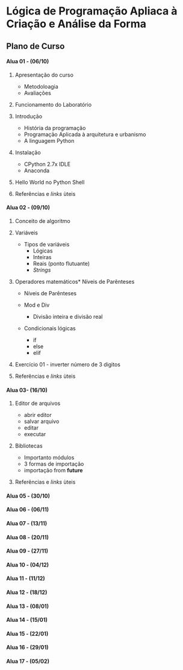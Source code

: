 Lógica de Programação Apliaca à Criação e Análise da Forma
==========================================================
Plano de Curso
--------------

#### Alua 01 - (06/10)

1. Apresentação do curso
    * Metodoloagia
    * Avaliações

1. Funcionamento do Laboratório


1. Introdução
   * História da programação
   * Programação Aplicada à arquitetura e urbanismo
   * A linguagem Python
1. Instalação
    * CPython 2.7x IDLE
    * Anaconda
    
1. Hello World no Python Shell


1. Referências e *links* ùteis


#### Alua 02 - (09/10)

1. Conceito de algoritmo

1. Variáveis
    * Tipos de variáveis
        * Lógicas
        * Inteiras
        * Reais (ponto flutuante)
        * *Strings*
          
1. Operadores matemáticos* Níveis de Parênteses
    * Níveis de Parênteses
        
    * Mod e Div
    
        * Divisão inteira e divisão real
    
    * Condicionais lógicas
    
        * if
        * else
        * elif
        
1. Exercício 01 - inverter número de 3 digitos         

1. Referências e *links* ùteis

#### Alua 03- (16/10)

1. Editor de arquivos
   * abrir editor
   * salvar arquivo
   * editar
   * executar

1. Bibliotecas
   * Importanto módulos
   * 3 formas de importação
   * importação from __future__
   


1. Referências e *links* ùteis



#### Alua 05 - (30/10)



#### Alua 06 - (06/11)



#### Alua 07 - (13/11)



#### Alua 08 - (20/11)



#### Alua 09 - (27/11)



#### Alua 10 - (04/12)


#### Alua 11 - (11/12)


#### Alua 12 - (18/12)


#### Alua 13 - (08/01)



#### Alua 14 - (15/01)


#### Alua 15 - (22/01)


#### Alua 16 - (29/01)


#### Alua 17 - (05/02)















